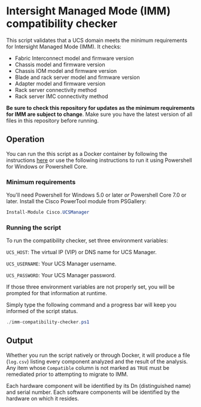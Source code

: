 # Intersight Managed Mode (IMM) compatibility checker

This script validates that a UCS domain meets the minimum requirements for Intersight Managed Mode (IMM). It checks:
* Fabric Interconnect model and firmware version
* Chassis model and firmware version
* Chassis IOM model and firmware version
* Blade and rack server model and firmware version
* Adapter model and firmware version
* Rack server connectivity method
* Rack server IMC connectivity method

**Be sure to check this repository for updates as the minimum requirements for IMM are subject to change**. Make sure you have the latest version of all files in this repository before running.

## Operation

You can run the this script as a Docker container by following the instructions [here](DOCKER.md) or use the following instructions to run it using Powershell for Windows or Powershell Core.

### Minimum requirements

You'll need Powershell for Windows 5.0 or later *or* Powershell Core 7.0 or later. Install the Cisco PowerTool module from PSGallery:

```powershell
Install-Module Cisco.UCSManager
```

### Running the script

To run the compatibility checker, set three environment variables:

`UCS_HOST`: The virtual IP (VIP) or DNS name for UCS Manager.

`UCS_USERNAME`: Your UCS Manager username.

`UCS_PASSWORD`: Your UCS Manager password.

If those three environment variables are not properly set, you will be prompted for that information at runtime.

Simply type the following command and a progress bar will keep you informed of the script status.

```powershell
./imm-compatibility-checker.ps1
```

## Output

Whether you run the script natively or through Docker, it will produce a file (`log.csv`) listing every component analyzed and the result of the analysis. Any item whose `Compatible` column is not marked as `TRUE` must be remediated prior to attempting to migrate to IMM.

Each hardware component will be identified by its Dn (distinguished name) and serial number. Each software components will be identified by the hardware on which it resides.
